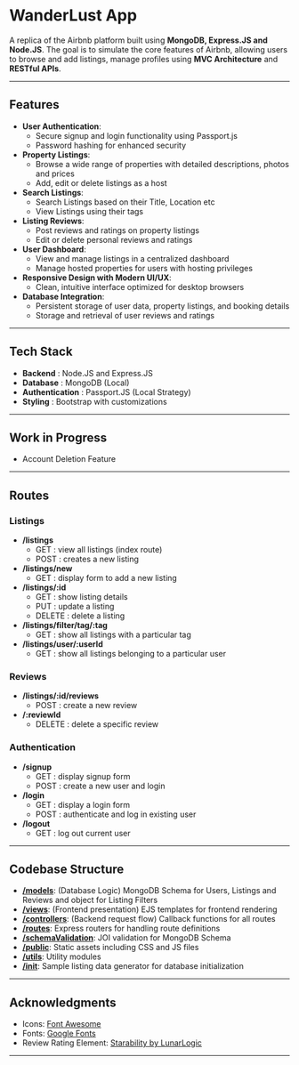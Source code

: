 # WanderLust App

A replica of the Airbnb platform built using **MongoDB, Express.JS and Node.JS**. The goal is to simulate the core features of Airbnb, allowing users to browse and add listings, manage profiles using **MVC Architecture** and **RESTful APIs**.

---

## Features
- **User Authentication**:
  - Secure signup and login functionality using Passport.js
  - Password hashing for enhanced security
- **Property Listings**: 
  - Browse a wide range of properties with detailed descriptions, photos and prices
  - Add, edit or delete listings as a host
- **Search Listings**:
  - Search Listings based on their Title, Location etc
  - View Listings using their tags
- **Listing Reviews**:
  - Post reviews and ratings on property listings
  - Edit or delete personal reviews and ratings
- **User Dashboard**:
  - View and manage listings in a centralized dashboard
  - Manage hosted properties for users with hosting privileges
- **Responsive Design with Modern UI/UX**:
  - Clean, intuitive interface optimized for desktop browsers
- **Database Integration**:
  - Persistent storage of user data, property listings, and booking details
  - Storage and retrieval of user reviews and ratings

---

## Tech Stack
- **Backend**        : Node.JS and Express.JS
- **Database**       : MongoDB (Local)
- **Authentication** : Passport.JS (Local Strategy)
- **Styling**        : Bootstrap with customizations

---

## Work in Progress
- Account Deletion Feature

---

## Routes
### Listings
- **/listings**
  - GET : view all listings (index route)
  - POST : creates a new listing
- **/listings/new**
  - GET : display form to add a new listing
- **/listings/:id**
  - GET : show listing details
  - PUT : update a listing
  - DELETE : delete a listing
- **/listings/filter/tag/:tag**
  - GET : show all listings with a particular tag
- **/listings/user/:userId**
  - GET : show all listings belonging to a particular user
### Reviews
- **/listings/:id/reviews**
  - POST : create a new review
- **/:reviewId**
  - DELETE : delete a specific review
### Authentication
- **/signup**
  - GET : display signup form
  - POST : create a new user and login
- **/login**
  - GET : display a login form
  - POST : authenticate and log in existing user
- **/logout**
  - GET : log out current user

---

## Codebase Structure
- [**/models**](./models): (Database Logic) MongoDB Schema for Users, Listings and Reviews and object for Listing Filters
- [**/views**](./views): (Frontend presentation) EJS templates for frontend rendering 
- [**/controllers**](./controllers): (Backend request flow) Callback functions for all routes
- [**/routes**](./routes): Express routers for handling route definitions
- [**/schemaValidation**](./schemaValidation): JOI validation for MongoDB Schema
- [**/public**](./public): Static assets including CSS and JS files
- [**/utils**](./utils): Utility modules
- [**/init**](./init): Sample listing data generator for database initialization

---

## Acknowledgments
- Icons: [Font Awesome](https://fontawesome.com/)
- Fonts: [Google Fonts](https://fonts.google.com/)
- Review Rating Element: [Starability by LunarLogic](https://github.com/LunarLogic/starability/tree/master)

---
